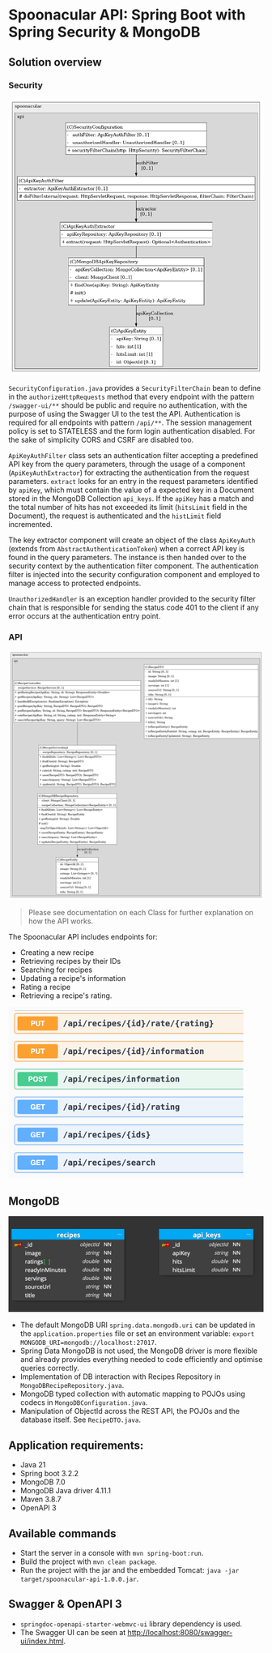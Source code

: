 # Spoonacular API: Spring Boot with Spring Security & MongoDB

## Solution overview

### Security

![spoonacular_api](./documents/spoonacular_security_structure_diagram.png)

`SecurityConfiguration.java` provides a `SecurityFilterChain` bean to define in the `authorizeHttpRequests` method that every endpoint with the pattern `/swagger-ui/**` should be public and require no authentication,
with the purpose of using the Swagger UI to the test the API.
Authentication is required for all endpoints with pattern `/api/**`.
The session management policy is set to STATELESS and the form login authentication disabled.
For the sake of simplicity CORS and CSRF are disabled too.

`ApiKeyAuthFilter` class sets an authentication filter accepting a predefined API key from the query parameters,
through the usage of a component (`ApiKeyAuthExtractor`) for extracting the authentication from the request parameters.
`extract` looks for an entry in the request parameters identified by `apiKey`, which must contain the value of a expected key in a Document stored in the MongoDB Collection `api_keys`.
If the `apiKey` has a match and the total number of hits has not exceeded its limit (`hitsLimit` field in the Document), the request is authenticated and the `histLimit` field incremented. 

The key extractor component will create an object of the class `ApiKeyAuth` (extends from `AbstractAuthenticationToken`) when a correct API key is found in the query parameters.
The instance is then handed over to the security context by the authentication filter component.
The authentication filter is injected into the security configuration component and employed to manage access to protected endpoints.

`UnauthorizedHandler` is an exception handler provided to the security filter chain that is responsible for sending the status code 401 to the client if any error occurs at the authentication entry point.

### API

![spoonacular_structure_diagram](./documents/spoonacular_structure_diagram.png) 
> Please see documentation on each Class for further explanation on how the API works.

The Spoonacular API includes endpoints for:
- Creating a new recipe
- Retrieving recipes by their IDs
- Searching for recipes
- Updating a recipe's information
- Rating a recipe
- Retrieving a recipe's rating.

![spoonacular_swagger](./documents/spoonacular_swagger.png)

## MongoDB

![spoonacular_database](./documents/spoonacular_database.png)

- The default MongoDB URI `spring.data.mongodb.uri` can be updated in the `application.properties` file or set an environment variable: `export MONGODB_URI=mongodb://localhost:27017`.
- Spring Data MongoDB is not used, the MongoDB driver is more flexible and already provides everything needed to code efficiently and optimise queries correctly.
- Implementation of DB interaction with Recipes Repository in `MongoDBRecipeRepository.java`.
- MongoDB typed collection with automatic mapping to POJOs using codecs in `MongoDBConfiguration.java`.
- Manipulation of ObjectId across the REST API, the POJOs and the database itself. See `RecipeDTO.java`.

## Application requirements:

- Java 21
- Spring boot 3.2.2
- MongoDB 7.0
- MongoDB Java driver 4.11.1
- Maven 3.8.7
- OpenAPI 3

## Available commands

- Start the server in a console with `mvn spring-boot:run`.
- Build the project with `mvn clean package`.
- Run the project with the jar and the embedded Tomcat: `java -jar target/spoonacular-api-1.0.0.jar`.

## Swagger & OpenAPI 3

- `springdoc-openapi-starter-webmvc-ui` library dependency is used.
- The Swagger UI can be seen at [http://localhost:8080/swagger-ui/index.html](http://localhost:8080/swagger-ui/index.html).
